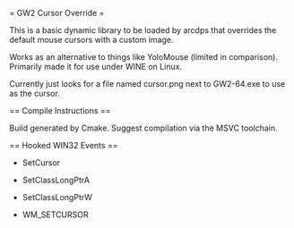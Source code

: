  = GW2 Cursor Override =

 This is a basic dynamic library to be loaded by arcdps that overrides the default mouse cursors with a custom image.

 Works as an alternative to things like YoloMouse (limited in comparison). Primarily made it for use under WINE on Linux.

 Currently just looks for a file named cursor.png next to GW2-64.exe to use as the cursor.

 == Compile Instructions ==

 Build generated by Cmake. Suggest compilation via the MSVC toolchain.


 == Hooked WIN32 Events ==

 * SetCursor
 * SetClassLongPtrA
 * SetClassLongPtrW

 * WM_SETCURSOR
